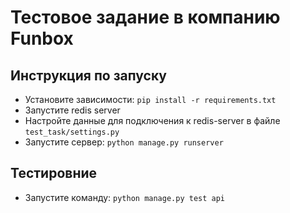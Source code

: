 # **Тестовое задание в компанию Funbox**

## Инструкция по запуску
* Установите зависимости: `pip install -r requirements.txt`
* Запустите redis server
* Настройте данные для подключения к redis-server в файле `test_task/settings.py`
* Запустите сервер: `python manage.py runserver`


## Тестировние
* Запустите команду: `python manage.py test api`